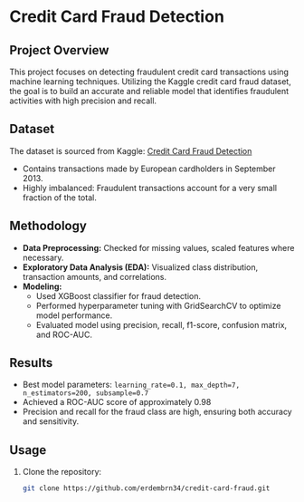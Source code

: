 # Credit Card Fraud Detection

## Project Overview
This project focuses on detecting fraudulent credit card transactions using machine learning techniques. Utilizing the Kaggle credit card fraud dataset, the goal is to build an accurate and reliable model that identifies fraudulent activities with high precision and recall.

## Dataset
The dataset is sourced from Kaggle: [Credit Card Fraud Detection](https://www.kaggle.com/datasets/mlg-ulb/creditcardfraud)  
- Contains transactions made by European cardholders in September 2013.  
- Highly imbalanced: Fraudulent transactions account for a very small fraction of the total.

## Methodology
- **Data Preprocessing:** Checked for missing values, scaled features where necessary.  
- **Exploratory Data Analysis (EDA):** Visualized class distribution, transaction amounts, and correlations.  
- **Modeling:**  
  - Used XGBoost classifier for fraud detection.  
  - Performed hyperparameter tuning with GridSearchCV to optimize model performance.  
  - Evaluated model using precision, recall, f1-score, confusion matrix, and ROC-AUC.

## Results
- Best model parameters: `learning_rate=0.1, max_depth=7, n_estimators=200, subsample=0.7`  
- Achieved a ROC-AUC score of approximately 0.98  
- Precision and recall for the fraud class are high, ensuring both accuracy and sensitivity.

## Usage
1. Clone the repository:  
   ```bash
   git clone https://github.com/erdembrn34/credit-card-fraud.git


